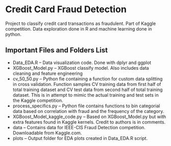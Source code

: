 ﻿# Credit Card Fraud Detection  

Project to classify credit card transactions as fraudulent. Part of Kaggle competition. Data exploration done in R and machine learning done in python. 

## Important Files and Folders List

 * Data_EDA.R – Data visualization code. Done with dplyr and ggplot
 * XGBoost_Model.py – XGBoost classify model. Also includes data cleaning and feature engineering
 * cv_50_50.py – Python fie containing a function for custom data splitting in cross validation. Function samples CV training data from first half of total training dataset and CV test data from second half of total training dataset. This is in attempt to mimic the actual training and test sets in the Kaggle competition. 
 * process_specifics.py – Python file contains functions to bin categorial data based on correlation with fraud and the frequency of the category. 
 * XGBoost_Model_kaggle_code.py – Based on XGBoost_Model.py but with extra features found in Kaggle kernels. Credit to authors is in comments. 
 * data – Contains data for IEEE-CIS Fraud Detection competition. Downloadable from Kaggle.com.
 * plots – Output folder for EDA plots created in Data_EDA.R script.
 

